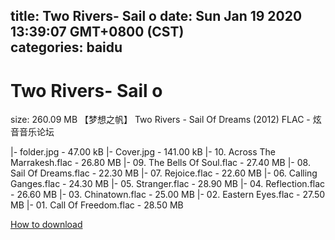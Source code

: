
title: Two Rivers- Sail o
date: Sun Jan 19 2020 13:39:07 GMT+0800 (CST)    
categories: baidu
---

# Two Rivers- Sail o
size: 260.09 MB
 【梦想之帆】 Two Rivers - Sail Of Dreams (2012) FLAC - 炫音音乐论坛
 
|- folder.jpg - 47.00 kB
|- Cover.jpg - 141.00 kB
|- 10. Across The Marrakesh.flac - 26.80 MB
|- 09. The Bells Of Soul.flac - 27.40 MB
|- 08. Sail Of Dreams.flac - 22.30 MB
|- 07. Rejoice.flac - 22.60 MB
|- 06. Calling Ganges.flac - 24.30 MB
|- 05. Stranger.flac - 28.90 MB
|- 04. Reflection.flac - 26.60 MB
|- 03. Chinatown.flac - 25.00 MB
|- 02. Eastern Eyes.flac - 27.50 MB
|- 01. Call Of Freedom.flac - 28.50 MB

[How to download](https://bpcam.bemobtrk.com/go/2ceec3aa-1ca2-46d6-b9ff-aaa5c184517c?jno=2452)